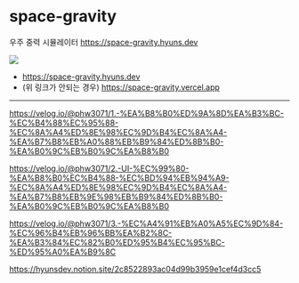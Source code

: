 # space-gravity
우주 중력 시뮬레이터
https://space-gravity.hyuns.dev

![](https://velog.velcdn.com/images/phw3071/post/0984e08b-aa5f-48f9-92c6-73fa1408f7a5/wallpaper.png)

* https://space-gravity.hyuns.dev
* (위 링크가 안되는 경우) https://space-gravity.vercel.app

---

https://velog.io/@phw3071/1.-%EA%B8%B0%ED%9A%8D%EA%B3%BC-%EC%B4%88%EC%95%88-%EC%8A%A4%ED%8E%98%EC%9D%B4%EC%8A%A4-%EA%B7%B8%EB%A0%88%EB%B9%84%ED%8B%B0-%EA%B0%9C%EB%B0%9C%EA%B8%B0

https://velog.io/@phw3071/2.-UI-%EC%99%80-%EA%B8%B0%EC%B4%88-%EC%BD%94%EB%94%A9-%EC%8A%A4%ED%8E%98%EC%9D%B4%EC%8A%A4-%EA%B7%B8%EB%9E%98%EB%B9%84%ED%8B%B0-%EA%B0%9C%EB%B0%9C%EA%B8%B0

https://velog.io/@phw3071/3.-%EC%A4%91%EB%A0%A5%EC%9D%84-%EC%96%B4%EB%96%BB%EA%B2%8C-%EA%B3%84%EC%82%B0%ED%95%B4%EC%95%BC-%ED%95%A0%EA%B9%8C

https://hyunsdev.notion.site/2c8522893ac04d99b3959e1cef4d3cc5
